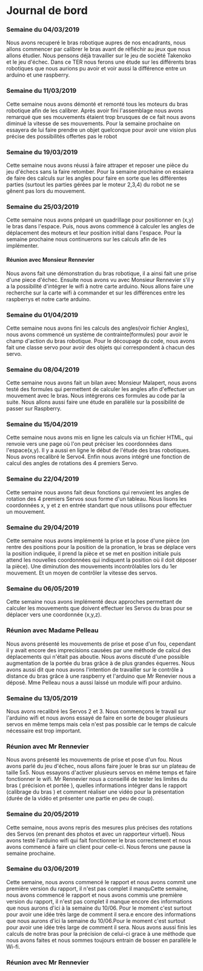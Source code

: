# Journal de bord

### Semaine du 04/03/2019 
Nous avons recuperé le bras robotique aupres de nos encadrants, nous allons commencer par calibrer le 
bras avant de réfléchir au jeux que nous allons étudier. Nous pensons déjà travailler sur le jeu de société Takenoko et le jeu 
d'échec.
Dans ce TER nous ferons une étude sur les différents bras robotiques que nous aurions pu avoir et voir aussi la différence entre 
un arduino et une raspberry.

### Semaine du 11/03/2019
Cette semaine nous avons démonté et remonté tous les moteurs du bras robotique afin de les calibrer. 
Après avoir fini l'assemblage nous avons remarqué que ses mouvements étaient trop brusques de ce fait nous avons diminué la 
vitesse de ses mouvements.
Pour la semaine prochaine on essayera de lui faire prendre un objet quelconque pour avoir une vision plus précise des 
possibilités offertes pas le robot

### Semaine du 19/03/2019
Cette semaine nous avons réussi à faire attraper et reposer une pièce du jeu d'échecs sans la faire 
retomber.
Pour la semaine prochaine on essaiera de faire des calculs sur les angles pour faire en sorte que les différentes parties 
(surtout les parties gérées par le moteur 2,3,4) du robot ne se gênent pas lors du mouvement. 


### Semaine du 25/03/2019
Cette semaine nous avons préparé un quadrillage pour positionner en (x,y) le bras dans l'espace. Puis, nous avons commencé à calculer les angles de déplacement des moteurs et leur position initial dans l'espace.
Pour la semaine prochaine nous continuerons sur les calculs afin de les implémenter.

#### Réunion avec Monsieur Rennevier
Nous avons fait une démonstration du bras robotique, il a ainsi fait une prise d'une piece d'échec. Ensuite nous avons vu avec 
Monsieur Rennevier s'il y a la possibilité d'intégrer le wifi à notre carte arduino. Nous allons faire une recherche sur la 
carte wifi à commander et sur les différences entre les raspberrys et notre carte arduino.


### Semaine du 01/04/2019
Cette semaine nous avons fini les calculs des angles(voir fichier Angles), nous avons commencé un système de contrainte(formules) pour avoir le champ d'action du bras robotique.
Pour le découpage du code, nous avons fait une classe servo pour avoir des objets qui correspondent à chacun des servo.

### Semaine du 08/04/2019
Cette semaine nous avons fait un bilan avec Monsieur Malapert, nous avons testé des formules qui permettent de calculer les angles afin d'effectuer un mouvement avec le bras. Nous intégrerons ces formules au code par la suite.
Nous allons aussi faire une étude en parallèle sur la possibilité de passer sur Raspberry.

### Semaine du 15/04/2019
Cette semaine nous avons mis en ligne les calculs via un fichier HTML, qui renvoie vers une page où l'on peut préciser les coordonnées dans l'espace(x,y). Il y a aussi en ligne le début de l'étude des bras robotiques. Nous avons recalibré le Servo4.
Enfin nous avons intégré une fonction de calcul des angles de rotations des 4 premiers Servo.

### Semaine du 22/04/2019
Cette semaine nous avons fait deux fonctions qui renvoient les angles de rotation des 4 premiers Servos sous forme d'un tableau.
Nous lisons les coordonnées x, y et z en entrée standart que nous utilisons pour effectuer un mouvement.

### Semaine du 29/04/2019
Cette semaine nous avons implémenté la prise et la pose d'une pièce (on rentre des positions pour la position de la pronation, le bras se déplace vers la position indiquée, il prend la pièce et se met en position initiale puis attend les nouvelles coordonnées qui indiquent la position où il doit déposer la pièce).
Une diminution des mouvements incontrôlables lors du 1er mouvement.
Et un moyen de contrôler la vitesse des servos.

### Semaine du 06/05/2019
Cette semaine nous avons implémenté deux approches permettant de calculer les mouvements que doivent effectuer les Servos du bras pour se déplacer vers une coordonnée (x,y,z).

### Réunion avec Madame Pelleau
Nous avons présenté les mouvements de prise et pose d'un fou, cependant il y avait encore des imprecisions causées par une méthode de calcul des déplacements qui n'était pas aboutie. Nous avons discuté d'une possible augmentation de la portée du bras grâce à de plus grandes équerres. Nous avons aussi dit que nous avons l'intention de travailler sur le contrôle à distance du bras grâce à une raspberry et l'arduino que Mr Renevier nous a déposé. Mme Pelleau nous a aussi laissé un module wifi pour arduino.

### Semaine du 13/05/2019
Nous avons recalibré les Servos 2 et 3. Nous commençons le travail sur l'arduino wifi et nous avons essayé de faire en sorte de bouger plusieurs servos en même temps mais cela n'est pas possible car le temps de calcule nécessaire est trop important.

### Réunion avec Mr Rennevier
Nous avons présenté les mouvements de prise et pose d'un fou. Nous avons parlé du jeu d'échec, nous allons faire jouer le bras sur un plateau de taille 5x5. Nous essayons d'activer plusieurs servos en même temps et faire fonctionner le wifi. Mr Rennevier nous a conseillé de tester les limites du bras ( précision et portée ), quelles informations intégrer dans le rapport (calibrage du bras ) et comment réaliser une vidéo pour la présentation (durée de la vidéo et présenter une partie en peu de coup).

### Semaine du 20/05/2019
Cette semaine, nous avons repris des mesures plus précises des rotations des Servos (en prenant des photos et avec un rapporteur virtuel). Nous avons testé l'arduino wifi qui fait fonctionner le bras correctement et nous avons commencé à faire un client pour celle-ci.
Nous ferons une pause la semaine prochaine.


### Semaine du 03/06/2019
Cette semaine, nous avons commencé le rapport et nous avons commit une première version du rapport, il n'est pas complet il manquCette semaine, nous avons commencé le rapport et nous avons commis une première version du rapport, il n'est pas complet il manque encore des informations que nous aurons d'ici à la semaine du 10/06. Pour le moment c'est surtout pour avoir une idée très large de comment il sera.e encore des informations que nous aurons d'ici la semaine du 10/06.Pour le moment c'est surtout pour avoir une idée très large de comment il sera.
Nous avons aussi finis les calculs de notre bras pour la précision de celui-ci grace à une méthode que nous avons faites et nous sommes toujours entrain de bosser en parallèle le Wi-fi.

### Réunion avec Mr Rennevier





